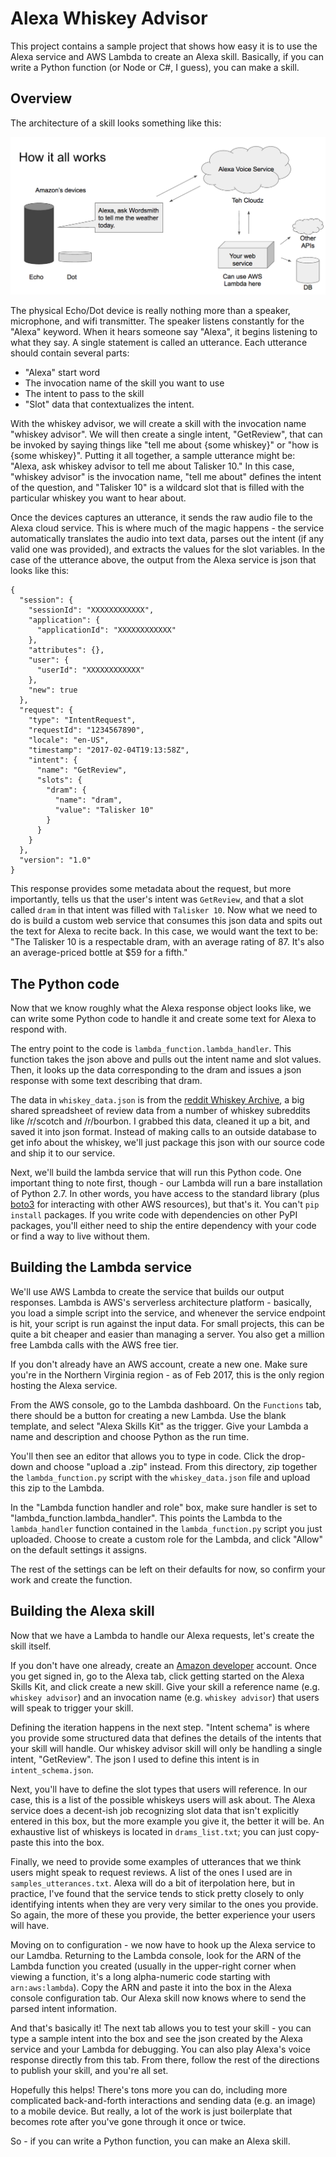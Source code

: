 # Alexa Whiskey Advisor

This project contains a sample project that shows how easy it is to use the Alexa service and AWS Lambda to create an Alexa skill. Basically, if you can write a Python function (or Node or C#, I guess), you can make a skill.

## Overview

The architecture of a skill looks something like this:

![](images/alexa_architecture.png)

The physical Echo/Dot device is really nothing more than a speaker, microphone, and wifi transmitter. The speaker listens constantly for the "Alexa" keyword. When it hears someone say "Alexa", it begins listening to what they say. A single statement is called an utterance. Each utterance should contain several parts:

- "Alexa" start word
- The invocation name of the skill you want to use
- The intent to pass to the skill
- "Slot" data that contextualizes the intent.

With the whiskey advisor, we will create a skill with the invocation name "whiskey advisor". We will then create a single intent, "GetReview", that can be invoked by saying things like "tell me about {some whiskey}" or "how is {some whiskey}". Putting it all together, a sample utterance might be: "Alexa, ask whiskey advisor to tell me about Talisker 10." In this case, "whiskey advisor" is the invocation name, "tell me about" defines the intent of the question, and "Talisker 10" is a wildcard slot that is filled with the particular whiskey you want to hear about.

Once the devices captures an utterance, it sends the raw audio file to the Alexa cloud service. This is where much of the magic happens - the service automatically translates the audio into text data, parses out the intent (if any valid one was provided), and extracts the values for the slot variables. In the case of the utterance above, the output from the Alexa service is json that looks like this:

```
{
  "session": {
    "sessionId": "XXXXXXXXXXXX",
    "application": {
      "applicationId": "XXXXXXXXXXXX"
    },
    "attributes": {},
    "user": {
      "userId": "XXXXXXXXXXXX"
    },
    "new": true
  },
  "request": {
    "type": "IntentRequest",
    "requestId": "1234567890",
    "locale": "en-US",
    "timestamp": "2017-02-04T19:13:58Z",
    "intent": {
      "name": "GetReview",
      "slots": {
        "dram": {
          "name": "dram",
          "value": "Talisker 10"
        }
      }
    }
  },
  "version": "1.0"
}
```

This response provides some metadata about the request, but more importantly, tells us that the user's intent was `GetReview`, and that a slot called `dram` in that intent was filled with `Talisker 10`. Now what we need to do is build a custom web service that consumes this json data and spits out the text for Alexa to recite back. In this case, we would want the text to be: "The Talisker 10 is a respectable dram, with an average rating of 87. It's also an average-priced bottle at $59 for a fifth."

## The Python code

Now that we know roughly what the Alexa response object looks like, we can write some Python code to handle it and create some text for Alexa to respond with.

The entry point to the code is `lambda_function.lambda_handler`. This function takes the json above and pulls out the intent name and slot values. Then, it looks up the data corresponding to the dram and issues a json response with some text describing that dram.

The data in `whiskey_data.json` is from the [reddit Whiskey Archive](https://docs.google.com/spreadsheets/d/1X1HTxkI6SqsdpNSkSSivMzpxNT-oeTbjFFDdEkXD30o/edit#gid=695409533), a big shared spreadsheet of review data from a number of whiskey subreddits like /r/scotch and /r/bourbon. I grabbed this data, cleaned it up a bit, and saved it into json format. Instead of making calls to an outside database to get info about the whiskey, we'll just package this json with our source code and ship it to our service.

Next, we'll build the lambda service that will run this Python code. One important thing to note first, though - our Lambda will run a bare installation of Python 2.7. In other words, you have access to the standard library (plus [boto3](https://boto3.readthedocs.io/en/latest/) for interacting with other AWS resources), but that's it. You can't `pip install` packages. If you write code with dependencies on other PyPI packages, you'll either need to ship the entire dependency with your code or find a way to live without them.

## Building the Lambda service

We'll use AWS Lambda to create the service that builds our output responses. Lambda is AWS's serverless architecture platform - basically, you load a simple script into the service, and whenever the service endpoint is hit, your script is run against the input data. For small projects, this can be quite a bit cheaper and easier than managing a server. You also get a million free Lambda calls with the AWS free tier.

If you don't already have an AWS account, create a new one. Make sure you're in the Northern Virginia region - as of Feb 2017, this is the only region hosting the Alexa service.

From the AWS console, go to the Lambda dashboard. On the `Functions` tab, there should be a button for creating a new Lambda. Use the blank template, and select "Alexa Skills Kit" as the trigger. Give your Lambda a name and description and choose Python as the run time.

You'll then see an editor that allows you to type in code. Click the drop-down and choose "upload a .zip" instead. From this directory, zip together the `lambda_function.py` script with the `whiskey_data.json` file and upload this zip to the Lambda.

In the "Lambda function handler and role" box, make sure handler is set to "lambda_function.lambda_handler". This points the Lambda to the `lambda_handler` function contained in the `lambda_function.py` script you just uploaded. Choose to create a custom role for the Lambda, and click "Allow" on the default settings it assigns.

The rest of the settings can be left on their defaults for now, so confirm your work and create the function.

## Building the Alexa skill

Now that we have a Lambda to handle our Alexa requests, let's create the skill itself.

If you don't have one already, create an [Amazon developer](https://developer.amazon.com/) account. Once you get signed in, go to the Alexa tab, click getting started on the Alexa Skills Kit, and click create a new skill. Give your skill a reference name (e.g. `whiskey advisor`) and an invocation name (e.g. `whiskey advisor`) that users will speak to trigger your skill.

Defining the iteration happens in the next step. "Intent schema" is where you provide some structured data that defines the details of the intents that your skill will handle. Our whiskey advisor skill will only be handling a single intent, "GetReview". The json I used to define this intent is in `intent_schema.json`.

Next, you'll have to define the slot types that users will reference. In our case, this is a list of the possible whiskeys users will ask about. The Alexa service does a decent-ish job recognizing slot data that isn't explicitly entered in this box, but the more example you give it, the better it will be. An exhaustive list of whiskeys is located in `drams_list.txt`; you can just copy-paste this into the box.

Finally, we need to provide some examples of utterances that we think users might speak to request reviews. A list of the ones I used are in `samples_utterances.txt`. Alexa will do a bit of iterpolation here, but in practice, I've found that the service tends to stick pretty closely to only identifying intents when they are very very similar to the ones you provide. So again, the more of these you provide, the better experience your users will have.

Moving on to configuration - we now have to hook up the Alexa service to our Lamdba. Returning to the Lambda console, look for the ARN of the Lambda function you created (usually in the upper-right corner when viewing a function, it's a long alpha-numeric code starting with `arn:aws:lambda`). Copy the ARN and paste it into the box in the Alexa console configuration tab. Our Alexa skill now knows where to send the parsed intent information.

And that's basically it! The next tab allows you to test your skill - you can type a sample intent into the box and see the json created by the Alexa service and your Lambda for debugging. You can also play Alexa's voice response directly from this tab. From there, follow the rest of the directions to publish your skill, and you're all set.

Hopefully this helps! There's tons more you can do, including more complicated back-and-forth interactions and sending data (e.g. an image) to a mobile device. But really, a lot of the work is just boilerplate that becomes rote after you've gone through it once or twice. 

So - if you can write a Python function, you can make an Alexa skill.
